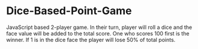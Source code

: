 # Dice-Based-Point-Game
JavaScript based 2-player game.  In their turn, player will roll a dice and the face value will be added to the total score. One who scores 100 first is the winner. If 1 is in the dice face the player will lose 50% of total points.
